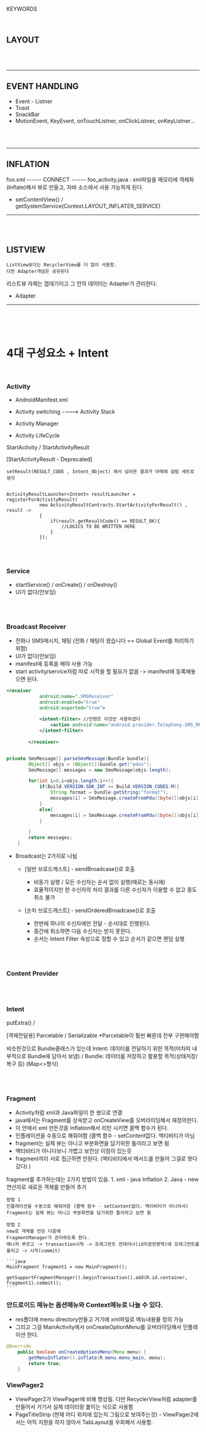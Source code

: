 KEYWORDS

<br>

## LAYOUT


<br><br>

----


## EVENT HANDLING

* Event - Listner
* Toast 
* SnackBar
* MotionEvent, KeyEvent, onTouchListner, onClickListner, onKeyListner...



<br><br>

----

## INFLATION 

foo.xml ------ CONNECT ------ foo_activity.java
: xml파일을 메모리에 객체화(Inflate)해서 뷰로 만들고, 자바 소스에서 사용 가능하게 된다.

* setContentView() / getSystemService(Context.LAYOUT_INFLATER_SERVICE)

----

<br><br>

## LISTVIEW
    ListView보다는 RecyclerView를 더 많이 사용함.
    다만 Adapter개념은 공유된다

리스트뷰 자체는 껍데기이고 그 안의 데이터는 Adapter가 관리한다. 

* Adapter


-----



<br><br><br>

# 4대 구성요소 + Intent

<br>

### Activity

* AndroidManifest.xml
* Activity switching ----> Activity Stack
* Activity Manager

* Activity LifeCycle

StartActivity / StartActivityResult


[StartActivityResult - Deprecated]
```
setResult(RESULT_CODE , Intent_Object) 해서 넘어온 결과가 아래에 걸림 세트로 생각


ActivityResultLauncher<Intent> resultLauncher = registerForActivityResult(
            new ActivityResultContracts.StartActivityForResult() , result ->
            {
                if(result.getResultCode() == RESULT_OK){
                    //LOGICS TO BE WRITTEN HERE
                }
            });
```



<br><br>
### Service

* startService() / onCreate() / onDestroy()
* UI가 없다(안보임)

<br><br>

### Broadcast Receiver
* 전화나 SMS메시지, 채팅 (전화 / 채팅이 왔습니다 == Global Event를 처리하기 위함) 
* UI가 없다(안보임)
* manifest에 등록을 해야 사용 가능 
* start activity/service처럼 따로 시작을 할 필요가 없음 -> manifest에 등록해놓으면 된다. 

```xml
<receiver
            android:name=".SMSReceiver"
            android:enabled="true"
            android:exported="true">
            
            <intent-filter> //인텐트 이것만 사용하겠다 
                <action android:name="android.provider.Telephony.SMS_RECEIVED"/>
            </intent-filter>
            
        </receiver>
```
```java 정형화된 문자 관련 리시버 코드

private SmsMessage[] parseSmsMessage(Bundle bundle){
        Object[] objs = (Object[])bundle.get("pdus");
        SmsMessage[] messages = new SmsMessage[objs.length];

        for(int i=0;i<objs.length;i++){
            if(Build.VERSION.SDK_INT >= Build.VERSION_CODES.M){
                String format = bundle.getString("format");
                messages[i] = SmsMessage.createFromPdu((byte[])objs[i], format);
            }
            else{
                messages[i] = SmsMessage.createFromPdu((byte[])objs[i]);
            }

        }
        return messages;
    }

```

* Broadcast는 2가지로 나뉨
  * [일반 브로드캐스트] - sendBroadcase()로 호출
    * 비동기 실행 / 모든 수신자는 순서 없이 실행(때로는 동시에)
    * 효율적이지만 한 수신자의 처리 결과를 다른 수신자가 이용할 수 없고 중도 취소 불가

  * [순차 브로드캐스트] - sendOrderedBroadcase()로 호출
    * 한번에 하나의 수신자에만 전달 - 순서대로 진행된다.
    * 중간에 취소하면 다음 수신자는 받지 못한다. 
    * 순서는 Intent Filter 속성으로 정할 수 있고 순서가 같으면 랜덤 실행 


<br><br>

### Content Provider

<br><br>

### Intent

putExtra() / 

[객체전달용] Parcelable / Serializable *Parcelable이 훨씬 빠른데 전부 구현해야함 

비슷한것으로 Bundle클래스가 있는데 Intent: 데이터를 전달하기 위한 목적(어차피 내부적으로 Bundle에 담아서 보냄) / Bundle: 데이터를 저장하고 활용할 목적(상태저장/복구 등) (Map<>형식)



<br><br>

### Fragment
- Activity처럼 xml과 Java파일이 한 쌍으로 연결 
- java에서는 Fragment를 상속받고 onCreateView를 오버라이딩해서 재정의한다. 
- 이 안에서 xml 만든것을 Inflation해서 리턴 시키면 콜백 함수가 된다. 
- 인플레이션을 수동으로 해줘야함 (콜백 함수 - setContent없다. 액티비티가 아님
- fragment는 실제 뷰는 아니고 부분화면을 담기위한 틀이라고 보면 됨
- 액티비티가 아니다보니 가볍고 보안상 이점이 있는듯 
- fragment끼리 서로 접근하면 안된다. (액티비티에서 메서드를 만들어 그걸로 왓다갔다)
  )

fragment를 추가하는데는 2가지 방법이 있음.
    1. xml - java Inflation
    2. Java - new 연산자로 새로운 객체를 만들어 추가

    방법 1
    인플레이션을 수동으로 해줘야함 (콜백 함수 - setContent없다. 액티비티가 아니라서)
    fragment는 실제 뷰는 아니고 부분화면을 담기위한 틀이라고 보면 됨

    방법 2
    new로 객체를 만든 다음에 
    FragmentManager가 관리하도록 한다. 
    매니저 부르고 -> transaction시작 -> 프래그먼트 컨테이너(id지정한영역)에 프래그먼트를 올리고 -> 시작(commit)

    ```java
    MainFragment fragment1 = new MainFragment();
                getSupportFragmentManager().beginTransaction().add(R.id.container, fragment1).commit();
    ```



### 안드로이드 메뉴는  옵션메뉴와 Context메뉴로 나눌 수 있다.

- res폴더에 menu directory만들고 거기에 xml파일로 메뉴내용물 정의 가능 
- 그리고 그걸 MainActivity에서 onCreateOptionMenu를 오버라이딩해서 인플레이션 한다. 

```java
@Override
    public boolean onCreateOptionsMenu(Menu menu) {
        getMenuInflater().inflate(R.menu.menu_main, menu);
        return true;
    }
```



### ViewPager2
- ViewPager2가 ViewPager에 비해 향상됨. 다만 RecyclerView처럼 adapter를 만들어서 거기서 실제 데이터랑 붙이는 식으로 사용함
- PageTitleStrip (현재 어디 위치에 있는지 그림으로 보여주는것) - ViewPager2에서는 아직 지원을 하지 않아서 TabLayout을 우회해서 사용함. 